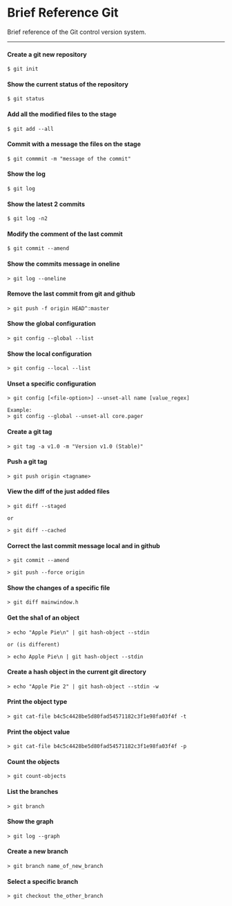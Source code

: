 # Brief Reference Git
Brief reference of the Git control version system.

---

#### Create a git new repository
```
$ git init
```

#### Show the current status of the repository
```
$ git status
```

#### Add all the modified files to the stage
```
$ git add --all
```

#### Commit with a message the files on the stage
```
$ git commmit -m "message of the commit"
```

#### Show the log
```
$ git log
```

#### Show the latest 2 commits
```
$ git log -n2
```

#### Modify the comment of the last commit
```
$ git commit --amend
```

#### Show the commits message in oneline
```
> git log --oneline
```

#### Remove the last commit from git and github
```
> git push -f origin HEAD^:master
```

#### Show the global configuration
```
> git config --global --list
```

#### Show the local configuration
```
> git config --local --list
```

#### Unset a specific configuration
```
> git config [<file-option>] --unset-all name [value_regex]

Example:
> git config --global --unset-all core.pager
```

#### Create a git tag
```
> git tag -a v1.0 -m "Version v1.0 (Stable)"
```

#### Push a git tag
```
> git push origin <tagname>
```

#### View the diff of the just added files
```
> git diff --staged

or

> git diff --cached
```

#### Correct the last commit message local and in github
```
> git commit --amend

> git push --force origin
```

#### Show the changes of a specific file
```
> git diff mainwindow.h
```

#### Get the sha1 of an object
```
> echo "Apple Pie\n" | git hash-object --stdin

or (is different)

> echo Apple Pie\n | git hash-object --stdin
```

#### Create a hash object in the current git directory
```
> echo "Apple Pie 2" | git hash-object --stdin -w
```

#### Print the object type
```
> git cat-file b4c5c4428be5d80fad54571182c3f1e98fa03f4f -t
```

#### Print the object value
```
> git cat-file b4c5c4428be5d80fad54571182c3f1e98fa03f4f -p
```

#### Count the objects
```
> git count-objects
```

#### List the branches
```
> git branch
```

#### Show the graph
```
> git log --graph
```

#### Create a new branch
```
> git branch name_of_new_branch
```

#### Select a specific branch
```
> git checkout the_other_branch
```
